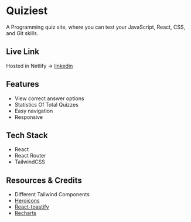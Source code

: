 # Quiziest

A Programming quiz site, where you can test your JavaScript, React, CSS, and Git skills.

## Live Link
Hosted in Netlify -> [linkedin](https://www.linkedin.com/)


## Features

- View correct answer options
- Statistics Of Total Quizzes
- Easy navigation
- Responsive


## Tech Stack

- React
- React Router
- TailwindCSS


## Resources & Credits

- Different Tailwind Components
 - [Heroicons](https://heroicons.com/)
 - [React-toastify](https://fkhadra.github.io/react-toastify/introduction)
 - [Recharts](https://recharts.org/en-US/)

